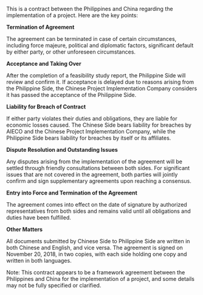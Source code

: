 This is a contract between the Philippines and China regarding the implementation of a project. Here are the key points:

**Termination of Agreement**

The agreement can be terminated in case of certain circumstances, including force majeure, political and diplomatic factors, significant default by either party, or other unforeseen circumstances.

**Acceptance and Taking Over**

After the completion of a feasibility study report, the Philippine Side will review and confirm it. If acceptance is delayed due to reasons arising from the Philippine Side, the Chinese Project Implementation Company considers it has passed the acceptance of the Philippine Side.

**Liability for Breach of Contract**

If either party violates their duties and obligations, they are liable for economic losses caused. The Chinese Side bears liability for breaches by AIECO and the Chinese Project Implementation Company, while the Philippine Side bears liability for breaches by itself or its affiliates.

**Dispute Resolution and Outstanding Issues**

Any disputes arising from the implementation of the agreement will be settled through friendly consultations between both sides. For significant issues that are not covered in the agreement, both parties will jointly confirm and sign supplementary agreements upon reaching a consensus.

**Entry into Force and Termination of the Agreement**

The agreement comes into effect on the date of signature by authorized representatives from both sides and remains valid until all obligations and duties have been fulfilled.

**Other Matters**

All documents submitted by Chinese Side to Philippine Side are written in both Chinese and English, and vice versa. The agreement is signed on November 20, 2018, in two copies, with each side holding one copy and written in both languages.

Note: This contract appears to be a framework agreement between the Philippines and China for the implementation of a project, and some details may not be fully specified or clarified.